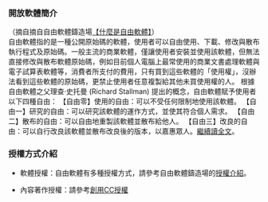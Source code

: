 <br />

### 開放軟體簡介

（摘自摘自自由軟體鑄造場[【什麼是自由軟體】](http://www.openfoundry.org/tw/about-open-source)）
<br />
自由軟體指的是一種公開原始碼的軟體，使用者可以自由使用、下載、修改與散布執行程式及原始碼。一般主流的商業軟體，僅讓使用者安裝並使用該軟體，但無法直接修改與散布軟體原始碼，例如目前個人電腦上最常使用的商業文書處理軟體與電子試算表軟體等，消費者所支付的費用，只有買到這些軟體的「使用權」，沒辦法看到這些軟體的原始碼，更禁止使用者任意複製給其他未買使用權的人。
根據自由軟體之父理查‧史托曼 (Richard Stallman) 提出的概念，自由軟體賦予使用者以下四種自由：
【自由零】使用的自由：可以不受任何限制地使用該軟體。
【自由一】研究的自由：可以研究該軟體的運作方式，並使其符合個人需求。
【自由二】散布的自由：可以自由地重製該軟體並散布給他人。
【自由三】改良的自由：可以自行改良該軟體並散布改良後的版本，以嘉惠眾人。[繼續讀全文](http://www.openfoundry.org/tw/about-open-source)。

### 授權方式介紹

* 軟體授權：自由軟體有多種授權方式，請參考自由軟體鑄造場的[授權介紹](http://www.openfoundry.org/en/licenses)。

* 內容著作授權：請參考[創用CC授權](http://creativecommons.tw/explore)

